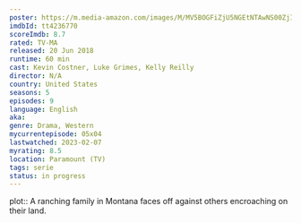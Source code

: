 ```yaml
---
poster: https://m.media-amazon.com/images/M/MV5BOGFiZjU5NGEtNTAwNS00ZjI2LTg0YTktNjg0ODFlM2E0NGVhXkEyXkFqcGdeQXVyMzQ2MDI5NjU@._V1_SX300.jpg
imdbId: tt4236770
scoreImdb: 8.7
rated: TV-MA
released: 20 Jun 2018
runtime: 60 min
cast: Kevin Costner, Luke Grimes, Kelly Reilly
director: N/A
country: United States
seasons: 5
episodes: 9
language: English
aka: 
genre: Drama, Western
mycurrentepisode: 05x04
lastwatched: 2023-02-07
myrating: 8.5
location: Paramount (TV)
tags: serie
status: in progress
---
```


plot:: A ranching family in Montana faces off against others encroaching on their land.